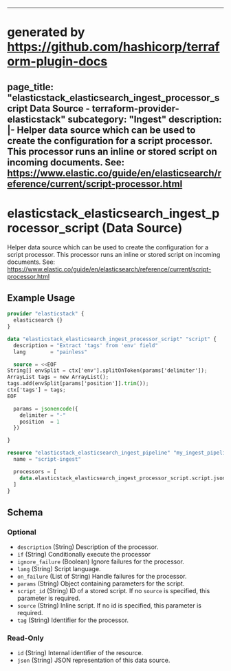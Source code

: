 
---
# generated by https://github.com/hashicorp/terraform-plugin-docs
page_title: "elasticstack_elasticsearch_ingest_processor_script Data Source - terraform-provider-elasticstack"
subcategory: "Ingest"
description: |-
  Helper data source which can be used to create the configuration for a script processor. This processor runs an inline or stored script on incoming documents. See: https://www.elastic.co/guide/en/elasticsearch/reference/current/script-processor.html
---

# elasticstack_elasticsearch_ingest_processor_script (Data Source)

Helper data source which can be used to create the configuration for a script processor. This processor runs an inline or stored script on incoming documents. See: https://www.elastic.co/guide/en/elasticsearch/reference/current/script-processor.html

## Example Usage

```terraform
provider "elasticstack" {
  elasticsearch {}
}

data "elasticstack_elasticsearch_ingest_processor_script" "script" {
  description = "Extract 'tags' from 'env' field"
  lang        = "painless"

  source = <<EOF
String[] envSplit = ctx['env'].splitOnToken(params['delimiter']);
ArrayList tags = new ArrayList();
tags.add(envSplit[params['position']].trim());
ctx['tags'] = tags;
EOF

  params = jsonencode({
    delimiter = "-"
    position  = 1
  })

}

resource "elasticstack_elasticsearch_ingest_pipeline" "my_ingest_pipeline" {
  name = "script-ingest"

  processors = [
    data.elasticstack_elasticsearch_ingest_processor_script.script.json
  ]
}
```

<!-- schema generated by tfplugindocs -->
## Schema

### Optional

- `description` (String) Description of the processor.
- `if` (String) Conditionally execute the processor
- `ignore_failure` (Boolean) Ignore failures for the processor.
- `lang` (String) Script language.
- `on_failure` (List of String) Handle failures for the processor.
- `params` (String) Object containing parameters for the script.
- `script_id` (String) ID of a stored script. If no `source` is specified, this parameter is required.
- `source` (String) Inline script. If no id is specified, this parameter is required.
- `tag` (String) Identifier for the processor.

### Read-Only

- `id` (String) Internal identifier of the resource.
- `json` (String) JSON representation of this data source.
